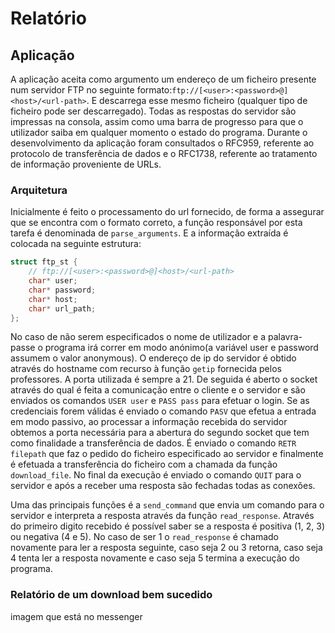 # Relatório

## Aplicação
A aplicação aceita como argumento um endereço de um ficheiro presente num servidor FTP no seguinte formato:`ftp://[<user>:<password>@]<host>/<url-path>`.
E descarrega esse mesmo ficheiro (qualquer tipo de ficheiro pode ser descarregado). Todas as respostas do servidor são impressas na consola, assim como uma barra de progresso para que o utilizador saiba em qualquer momento o estado do programa.
Durante o desenvolvimento da aplicação foram consultados o RFC959, referente ao protocolo de transferência de dados e o RFC1738, referente ao tratamento de informação proveniente de URLs.

### Arquitetura
Inicialmente é feito o processamento do url fornecido, de forma a assegurar que se encontra com o formato correto, a função responsável por esta tarefa é denominada de `parse_arguments`. E a informação extraída é colocada na seguinte estrutura:
````c
struct ftp_st {
    // ftp://[<user>:<password>@]<host>/<url-path>
    char* user;
    char* password;
    char* host;
    char* url_path;
};
````
No caso de não serem especificados o nome de utilizador e a palavra-passe o programa irá correr em modo anónimo(a variável user e password assumem o valor anonymous).
O endereço de ip do servidor é obtido através do hostname com recurso à função `getip` fornecida pelos professores. A porta utilizada é sempre a 21.
De seguida é aberto o socket através do qual é feita a comunicação entre o cliente e o servidor e são enviados os comandos `USER user` e `PASS pass` para efetuar o login. Se as credenciais forem válidas é enviado o comando `PASV` que efetua a entrada em modo passivo, ao processar a informação recebida do servidor obtemos a porta necessária para a abertura do segundo socket que tem como finalidade a transferência de dados.
É enviado o comando `RETR filepath` que faz o pedido do ficheiro especificado ao servidor e finalmente é efetuada a transferência do ficheiro com a chamada da função `download_file`.
No final da execução é enviado o comando `QUIT` para o servidor e após a receber uma resposta são fechadas todas as conexões.

Uma das principais funções é a `send_command` que envia um comando para o servidor e interpreta a resposta através da função `read_response`. Através do primeiro digito recebido é possível saber se a resposta é positiva (1, 2, 3) ou negativa (4 e 5). No caso de ser 1 o `read_response` é chamado novamente para ler a resposta seguinte, caso seja 2 ou 3 retorna, caso seja 4 tenta ler a resposta novamente e caso seja 5 termina a execução do programa.

### Relatório de um download bem sucedido
imagem que está no messenger
